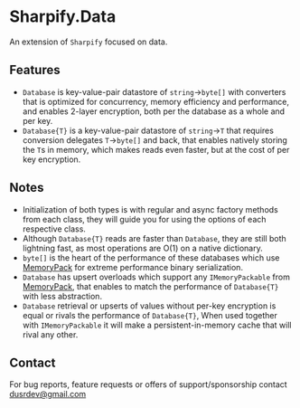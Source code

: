 # Sharpify.Data

An extension of `Sharpify` focused on data.

## Features

* `Database` is key-value-pair datastore of `string`->`byte[]` with converters that is optimized for concurrency, memory efficiency and performance, and enables 2-layer encryption, both per the database as a whole and per key.
* `Database{T}` is a key-value-pair datastore of `string`->`T` that requires conversion delegates `T`->`byte[]` and back, that enables natively storing the `T`s in memory, which makes reads even faster, but at the cost of per key encryption.

## Notes

* Initialization of both types is with regular and async factory methods from each class, they will guide you for using the options of each respective class.
* Although `Database{T}` reads are faster than `Database`, they are still both lightning fast, as most operations are O(1) on a native dictionary.
* `byte[]` is the heart of the performance of these databases which use [MemoryPack](https://github.com/Cysharp/MemoryPack) for extreme performance binary serialization.
* `Database` has upsert overloads which support any `IMemoryPackable` from [MemoryPack](https://github.com/Cysharp/MemoryPack), that enables to match the performance of `Database{T}` with less abstraction.
* `Database` retrieval or upserts of values without per-key encryption is equal or rivals the performance of `Database{T}`,
When used together with `IMemoryPackable` it will make a persistent-in-memory cache that will rival any other.

## Contact

For bug reports, feature requests or offers of support/sponsorship contact <dusrdev@gmail.com>
